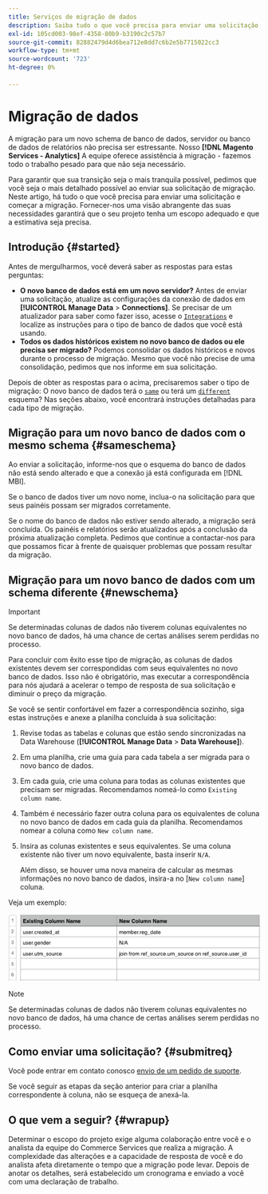 ```yaml
---
title: Serviços de migração de dados
description: Saiba tudo o que você precisa para enviar uma solicitação e começar a migração.
exl-id: 105cd003-98ef-4358-80b9-b3190c2c57b7
source-git-commit: 82882479d4d6bea712e8dd7c6b2e5b7715022cc3
workflow-type: tm+mt
source-wordcount: '723'
ht-degree: 0%

---
```


# Migração de dados

A migração para um novo schema de banco de dados, servidor ou banco de dados de relatórios não precisa ser estressante. Nosso **[!DNL Magento Services - Analytics]** A equipe oferece assistência à migração - fazemos todo o trabalho pesado para que não seja necessário.

Para garantir que sua transição seja o mais tranquila possível, pedimos que você seja o mais detalhado possível ao enviar sua solicitação de migração. Neste artigo, há tudo o que você precisa para enviar uma solicitação e começar a migração. Fornecer-nos uma visão abrangente das suas necessidades garantirá que o seu projeto tenha um escopo adequado e que a estimativa seja precisa.

## Introdução {#started}

Antes de mergulharmos, você deverá saber as respostas para estas perguntas:

* **O novo banco de dados está em um novo servidor?** Antes de enviar uma solicitação, atualize as configurações da conexão de dados em **[!UICONTROL Manage Data** > **Connections]**. Se precisar de um atualizador para saber como fazer isso, acesse o [`Integrations`](../integrations/integrations.md) e localize as instruções para o tipo de banco de dados que você está usando.
* **Todos os dados históricos existem no novo banco de dados ou ele precisa ser migrado?** Podemos consolidar os dados históricos e novos durante o processo de migração. Mesmo que você não precise de uma consolidação, pedimos que nos informe em sua solicitação.

Depois de obter as respostas para o acima, precisaremos saber o tipo de migração: O novo banco de dados terá o [`same`](#sameschema) ou terá um [`different`](#newschema) esquema? Nas seções abaixo, você encontrará instruções detalhadas para cada tipo de migração.

## Migração para um novo banco de dados com o mesmo schema {#sameschema}

Ao enviar a solicitação, informe-nos que o esquema do banco de dados não está sendo alterado e que a conexão já está configurada em [!DNL MBI].

Se o banco de dados tiver um novo nome, inclua-o na solicitação para que seus painéis possam ser migrados corretamente.

Se o nome do banco de dados não estiver sendo alterado, a migração será concluída. Os painéis e relatórios serão atualizados após a conclusão da próxima atualização completa. Pedimos que continue a contactar-nos para que possamos ficar à frente de quaisquer problemas que possam resultar da migração.

## Migração para um novo banco de dados com um schema diferente {#newschema}

>[!IMPORTANT]
>
>Se determinadas colunas de dados não tiverem colunas equivalentes no novo banco de dados, há uma chance de certas análises serem perdidas no processo.

Para concluir com êxito esse tipo de migração, as colunas de dados existentes devem ser correspondidas com seus equivalentes no novo banco de dados. Isso não é obrigatório, mas executar a correspondência para nós ajudará a acelerar o tempo de resposta de sua solicitação e diminuir o preço da migração.

Se você se sentir confortável em fazer a correspondência sozinho, siga estas instruções e anexe a planilha concluída à sua solicitação:

1. Revise todas as tabelas e colunas que estão sendo sincronizadas na Data Warehouse (**[!UICONTROL Manage Data** > **Data Warehouse]**).
1. Em uma planilha, crie uma guia para cada tabela a ser migrada para o novo banco de dados.
1. Em cada guia, crie uma coluna para todas as colunas existentes que precisam ser migradas. Recomendamos nomeá-lo como `Existing column name`.
1. Também é necessário fazer outra coluna para os equivalentes de coluna no novo banco de dados em cada guia da planilha. Recomendamos nomear a coluna como `New column name`.
1. Insira as colunas existentes e seus equivalentes. Se uma coluna existente não tiver um novo equivalente, basta inserir `N/A`.

   Além disso, se houver uma nova maneira de calcular as mesmas informações no novo banco de dados, insira-a no [`New column name`] coluna.

Veja um exemplo:

![](../../../assets/Migration_Spreadsheet.png)

>[!NOTE]
>
>Se determinadas colunas de dados não tiverem colunas equivalentes no novo banco de dados, há uma chance de certas análises serem perdidas no processo.

## Como enviar uma solicitação? {#submitreq}

Você pode entrar em contato conosco [envio de um pedido de suporte](../../../guide-overview.md).

Se você seguir as etapas da seção anterior para criar a planilha correspondente à coluna, não se esqueça de anexá-la.

## O que vem a seguir? {#wrapup}

Determinar o escopo do projeto exige alguma colaboração entre você e o analista da equipe do Commerce Services que realiza a migração. A complexidade das alterações e a capacidade de resposta de você e do analista afeta diretamente o tempo que a migração pode levar. Depois de anotar os detalhes, será estabelecido um cronograma e enviado a você com uma declaração de trabalho.
